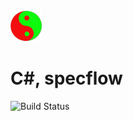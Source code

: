 
<img src="https://raw.githubusercontent.com/cyber-dojo/nginx/master/images/home_page_logo.png" alt="cyber-dojo yin/yang logo" width="50px" height="50px"/>

# C#, specflow

![Build Status](https://travis-ci.org/cyber-dojo-languages/csharp-specflow.svg?branch=master)
